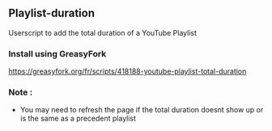 ## Playlist-duration
Userscript to add the total duration of a YouTube Playlist

### Install using GreasyFork

https://greasyfork.org/fr/scripts/418188-youtube-playlist-total-duration

### Note : 
- You may need to refresh the page if the total duration doesnt show up or is the same as a precedent playlist
